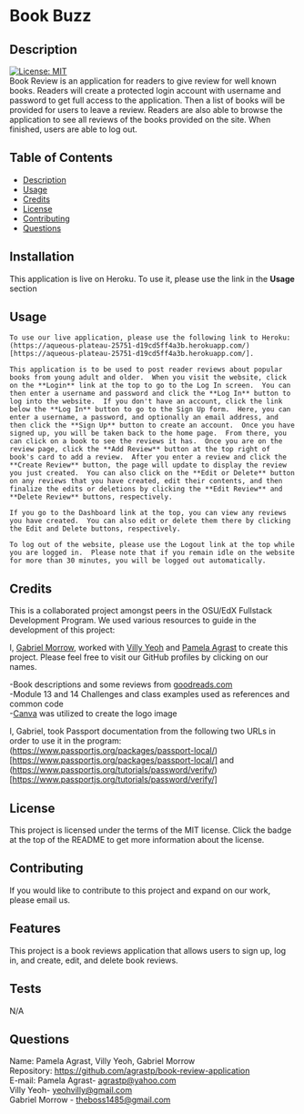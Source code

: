 # Book Buzz

  ## Description
  
  [![License: MIT](https://img.shields.io/badge/License-MIT-yellow.svg)](https://opensource.org/licenses/MIT) <br>
  Book Review is an application for readers to give review for well known books.  Readers will create a protected login account with username and password to get full access to the application. Then a list of books will be provided for users to leave a review.  Readers are also able to browse the application to see all reviews of the books provided on the site.  When finished, users are able to log out.  <br>

  ## Table of Contents 
  
  - [Description](#description)
  - [Usage](#usage)
  - [Credits](#credits)
  - [License](#license)
  - [Contributing](#contributing)
  - [Questions](#questions)


  ## Installation

  This application is live on Heroku.  To use it, please use the link in the **Usage** section

  ## Usage

    To use our live application, please use the following link to Heroku: (https://aqueous-plateau-25751-d19cd5ff4a3b.herokuapp.com/)[https://aqueous-plateau-25751-d19cd5ff4a3b.herokuapp.com/].

    This application is to be used to post reader reviews about popular books from young adult and older.  When you visit the website, click on the **Login** link at the top to go to the Log In screen.  You can then enter a username and password and click the **Log In** button to log into the website.  If you don't have an account, click the link below the **Log In** button to go to the Sign Up form.  Here, you can enter a username, a password, and optionally an email address, and then click the **Sign Up** button to create an account.  Once you have signed up, you will be taken back to the home page.  From there, you can click on a book to see the reviews it has.  Once you are on the review page, click the **Add Review** button at the top right of book's card to add a review.  After you enter a review and click the **Create Review** button, the page will update to display the review you just created.  You can also click on the **Edit or Delete** button on any reviews that you have created, edit their contents, and then finalize the edits or deletions by clicking the **Edit Review** and **Delete Review** buttons, respectively.

    If you go to the Dashboard link at the top, you can view any reviews you have created.  You can also edit or delete them there by clicking the Edit and Delete buttons, respectively.  

    To log out of the website, please use the Logout link at the top while you are logged in.  Please note that if you remain idle on the website for more than 30 minutes, you will be logged out automatically.

  ## Credits
  
  This is a collaborated project amongst peers in the OSU/EdX Fullstack Development Program. We used various resources to guide in the development of this project: 

  I, [Gabriel Morrow](https://github.com/theboss1485/), worked with [Villy Yeoh](https://github.com/KaarageOnigiri/) and [Pamela Agrast](https://github.com/agrastp/) to create this project.  Please feel free to visit our GitHub profiles by clicking on our names.

  -Book descriptions and some reviews from [goodreads.com](https://www.goodreads.com/)<br>
  -Module 13 and 14 Challenges and class examples used as references and common code<br>
  -[Canva](https://www.canva.com) was utilized to create the logo image <br>

  I, Gabriel, took Passport documentation from the following two URLs in order to use it in the program: (https://www.passportjs.org/packages/passport-local/)[https://www.passportjs.org/packages/passport-local/] and (https://www.passportjs.org/tutorials/password/verify/)[https://www.passportjs.org/tutorials/password/verify/]

  ## License
  
  This project is licensed under the terms of the MIT license.  Click the badge at the top of the README to get more information about the license.

  ## Contributing

  If you would like to contribute to this project and expand on our work, please email us.

  ## Features

  This project is a book reviews application that allows users to sign up, log in, and create, edit, and delete book reviews.

  ## Tests

  N/A

  ## Questions

  Name: Pamela Agrast, Villy Yeoh, Gabriel Morrow<br>
  Repository: https://github.com/agrastp/book-review-application<br>
  E-mail: Pamela Agrast- agrastp@yahoo.com <br>
          Villy Yeoh- yeohvilly@gmail.com<br>
          Gabriel Morrow - theboss1485@gmail.com <br>
  
  





